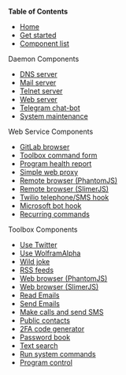 __Table of Contents__
* [Home](https://github.com/HouzuoGuo/laitos/wiki)
* [Get started](https://github.com/HouzuoGuo/laitos/wiki/Get-started)
* [Component list](https://github.com/HouzuoGuo/laitos/wiki/Component-list)

Daemon Components
* [DNS server](https://github.com/HouzuoGuo/laitos/wiki/Daemon:-DNS-server)
* [Mail server](https://github.com/HouzuoGuo/laitos/wiki/Daemon:-mail-server)
* [Telnet server](https://github.com/HouzuoGuo/laitos/wiki/Daemon:-telnet-server)
* [Web server](https://github.com/HouzuoGuo/laitos/wiki/Daemon:-web-server)
* [Telegram chat-bot](https://github.com/HouzuoGuo/laitos/wiki/Daemon:-telegram-chat-bot)
* [System maintenance](https://github.com/HouzuoGuo/laitos/wiki/Daemon:-system-maintenance)

Web Service Components
* [GitLab browser](https://github.com/HouzuoGuo/laitos/wiki/Web-service:-GitLab-browser)
* [Toolbox command form](https://github.com/HouzuoGuo/laitos/wiki/Web-service:-toolbox-features-form)
* [Program health report](https://github.com/HouzuoGuo/laitos/wiki/Web-service:-program-health-report)
* [Simple web proxy](https://github.com/HouzuoGuo/laitos/wiki/Web-service:-simple-proxy)
* [Remote browser (PhantomJS)](https://github.com/HouzuoGuo/laitos/wiki/Web-service:-remote-browser-(PhantomJS))
* [Remote browser (SlimerJS)](https://github.com/HouzuoGuo/laitos/wiki/Web-service:-remote-browser-(SlimerJS))
* [Twilio telephone/SMS hook](https://github.com/HouzuoGuo/laitos/wiki/Web-service:-Twilio-telephone-SMS-hook)
* [Microsoft bot hook](https://github.com/HouzuoGuo/laitos/wiki/Web-service:-Microsoft-bot-hook)
* [Recurring commands](https://github.com/HouzuoGuo/laitos/wiki/Web-service:-recurring-commands)

Toolbox Components
* [Use Twitter](https://github.com/HouzuoGuo/laitos/wiki/Toolbox-feature:-Twitter)
* [Use WolframAlpha](https://github.com/HouzuoGuo/laitos/wiki/Toolbox-feature:-WolframAlpha)
* [Wild joke](https://github.com/HouzuoGuo/laitos/wiki/Toolbox-feature:-wild-joke)
* [RSS feeds](https://github.com/HouzuoGuo/laitos/wiki/Toolbox-feature:-RSS-reader)
* [Web browser (PhantomJS)](https://github.com/HouzuoGuo/laitos/wiki/Toolbox-feature:-interactive-web-browser-(PhantomJS))
* [Web browser (SlimerJS)](https://github.com/HouzuoGuo/laitos/wiki/Toolbox-feature:-interactive-web-browser-(SlimerJS))
* [Read Emails](https://github.com/HouzuoGuo/laitos/wiki/Toolbox-feature:-reading-emails)
* [Send Emails](https://github.com/HouzuoGuo/laitos/wiki/Toolbox-feature:-sending-emails)
* [Make calls and send SMS](https://github.com/HouzuoGuo/laitos/wiki/Toolbox-feature:-make-calls-and-send-SMS)
* [Public contacts](https://github.com/HouzuoGuo/laitos/wiki/Toolbox-feature:-public-institution-contacts)
* [2FA code generator](https://github.com/HouzuoGuo/laitos/wiki/Toolbox-feature:-two-factor-authentication-code-generator)
* [Password book](https://github.com/HouzuoGuo/laitos/wiki/Toolbox-feature:-find-text-in-AES-encrypted-files)
* [Text search](https://github.com/HouzuoGuo/laitos/wiki/Toolbox-feature:-text-search)
* [Run system commands](https://github.com/HouzuoGuo/laitos/wiki/Toolbox-feature:-run-system-commands)
* [Program control](https://github.com/HouzuoGuo/laitos/wiki/Toolbox-feature:-inspect-and-control-server-environment)
